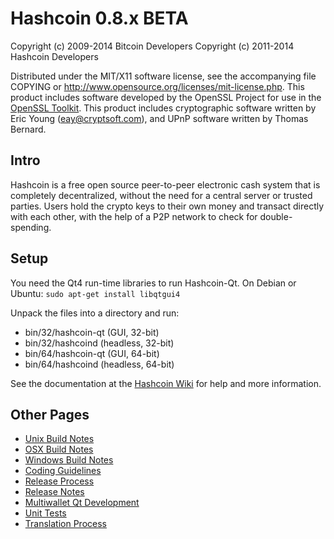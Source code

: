 Hashcoin 0.8.x BETA
====================

Copyright (c) 2009-2014 Bitcoin Developers
Copyright (c) 2011-2014 Hashcoin Developers

Distributed under the MIT/X11 software license, see the accompanying
file COPYING or http://www.opensource.org/licenses/mit-license.php.
This product includes software developed by the OpenSSL Project for use in the [OpenSSL Toolkit](http://www.openssl.org/). This product includes
cryptographic software written by Eric Young ([eay@cryptsoft.com](mailto:eay@cryptsoft.com)), and UPnP software written by Thomas Bernard.


Intro
---------------------
Hashcoin is a free open source peer-to-peer electronic cash system that is
completely decentralized, without the need for a central server or trusted
parties.  Users hold the crypto keys to their own money and transact directly
with each other, with the help of a P2P network to check for double-spending.


Setup
---------------------
You need the Qt4 run-time libraries to run Hashcoin-Qt. On Debian or Ubuntu:
	`sudo apt-get install libqtgui4`

Unpack the files into a directory and run:

- bin/32/hashcoin-qt (GUI, 32-bit)
- bin/32/hashcoind (headless, 32-bit)
- bin/64/hashcoin-qt (GUI, 64-bit)
- bin/64/hashcoind (headless, 64-bit)

See the documentation at the [Hashcoin Wiki](http://hashcoin.info)
for help and more information.


Other Pages
---------------------
- [Unix Build Notes](build-unix.md)
- [OSX Build Notes](build-osx.md)
- [Windows Build Notes](build-msw.md)
- [Coding Guidelines](coding.md)
- [Release Process](release-process.md)
- [Release Notes](release-notes.md)
- [Multiwallet Qt Development](multiwallet-qt.md)
- [Unit Tests](unit-tests.md)
- [Translation Process](translation_process.md)
